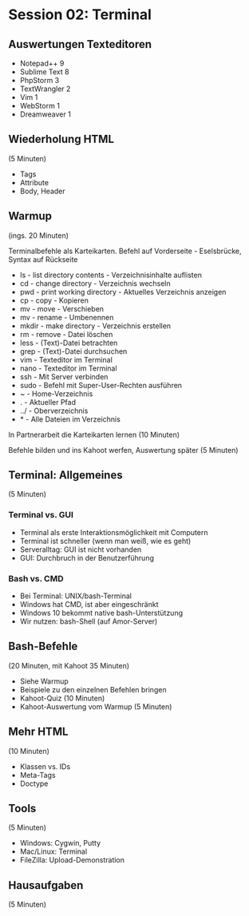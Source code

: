 # Session 02: Terminal

## Auswertungen Texteditoren

* Notepad++		9
* Sublime Text 	8
* PhpStorm		3
* TextWrangler	2
* Vim			1
* WebStorm		1
* Dreamweaver	1


## Wiederholung HTML

(5 Minuten)

* Tags
* Attribute
* Body, Header

## Warmup

(ings. 20 Minuten)

Terminalbefehle als Karteikarten. Befehl auf Vorderseite - Eselsbrücke, Syntax auf Rückseite

* ls - list directory contents - Verzeichnisinhalte auflisten
* cd - change directory - Verzeichnis wechseln
* pwd - print working directory - Aktuelles Verzeichnis anzeigen
* cp - copy - Kopieren
* mv - move - Verschieben
* mv - rename - Umbenennen
* mkdir - make directory - Verzeichnis erstellen
* rm - remove - Datei löschen
* less - (Text)-Datei betrachten
* grep - (Text)-Datei durchsuchen
* vim - Texteditor im Terminal
* nano - Texteditor im Terminal
* ssh - Mit Server verbinden
* sudo - Befehl mit Super-User-Rechten ausführen
* ~ - Home-Verzeichnis
* . - Aktueller Pfad
* ../ - Oberverzeichnis
* \* - Alle Dateien im Verzeichnis

In Partnerarbeit die Karteikarten lernen (10 Minuten)

Befehle bilden und ins Kahoot werfen, Auswertung später (5 Minuten)


## Terminal: Allgemeines
(5 Minuten)

### Terminal vs. GUI

* Terminal als erste Interaktionsmöglichkeit mit Computern
* Terminal ist schneller (wenn man weiß, wie es geht)
* Serveralltag: GUI ist nicht vorhanden
* GUI: Durchbruch in der Benutzerführung

### Bash vs. CMD

* Bei Terminal: UNIX/bash-Terminal
* Windows hat CMD, ist aber eingeschränkt
* Windows 10 bekommt native bash-Unterstützung
* Wir nutzen: bash-Shell (auf Amor-Server)

## Bash-Befehle

(20 Minuten, mit Kahoot 35 Minuten)

* Siehe Warmup
* Beispiele zu den einzelnen Befehlen bringen
* Kahoot-Quiz (10 Minuten)
* Kahoot-Auswertung vom Warmup (5 Minuten)

## Mehr HTML

(10 Minuten)

* Klassen vs. IDs
* Meta-Tags
* Doctype

## Tools

(5 Minuten)

* Windows: Cygwin, Putty
* Mac/Linux: Terminal
* FileZilla: Upload-Demonstration


## Hausaufgaben
(5 Minuten)
